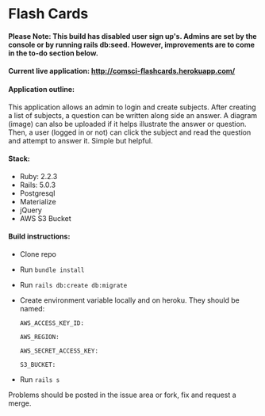 # Flash Cards

#### Please Note: This build has disabled user sign up's. Admins are set by the console or by running rails db:seed. However, improvements are to come in the to-do section below.

#### Current live application: http://comsci-flashcards.herokuapp.com/

#### Application outline:

This application allows an admin to login and create subjects. After creating a list of subjects, a question can be written along side an answer. A diagram (image) can also be uploaded if it helps illustrate the answer or question. Then, a user (logged in or not) can click the subject and read the question and attempt to answer it. Simple but helpful.
#### Stack:
* Ruby: 2.2.3
* Rails: 5.0.3
* Postgresql
* Materialize
* jQuery
* AWS S3 Bucket

#### Build instructions:
* Clone repo
* Run `bundle install`
* Run `rails db:create db:migrate`
* Create environment variable locally and on heroku. They should be named:

    `AWS_ACCESS_KEY_ID:`

    `AWS_REGION:` 

    `AWS_SECRET_ACCESS_KEY:`

    `S3_BUCKET:`
* Run `rails s`

Problems should be posted in the issue area or fork, fix and request a merge.